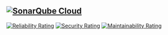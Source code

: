 [![SonarQube Cloud](https://sonarcloud.io/images/project_badges/sonarcloud-light.svg)](https://sonarcloud.io/summary/new_code?id=GeoDerp_node-template)
---
[![Reliability Rating](https://sonarcloud.io/api/project_badges/measure?project=GeoDerp_node-template&metric=reliability_rating)](https://sonarcloud.io/summary/new_code?id=GeoDerp_node-template)
[![Security Rating](https://sonarcloud.io/api/project_badges/measure?project=GeoDerp_node-template&metric=security_rating)](https://sonarcloud.io/summary/new_code?id=GeoDerp_node-template)
[![Maintainability Rating](https://sonarcloud.io/api/project_badges/measure?project=GeoDerp_node-template&metric=sqale_rating)](https://sonarcloud.io/summary/new_code?id=GeoDerp_node-template)

